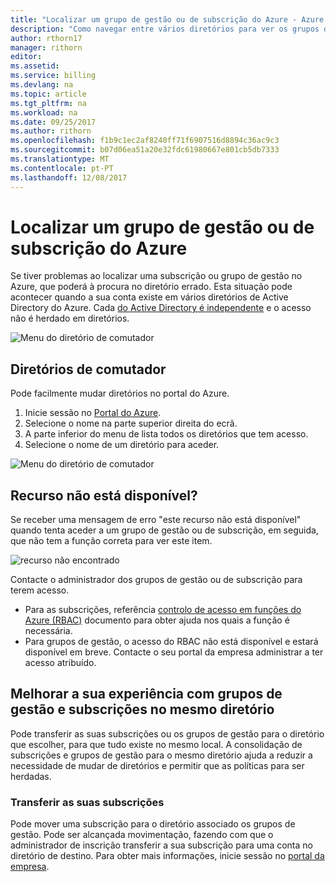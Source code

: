 ```yaml
---
title: "Localizar um grupo de gestão ou de subscrição do Azure - Azure | Microsoft Docs"
description: "Como navegar entre vários diretórios para ver os grupos de gestão e as subscrições"
author: rthorn17
manager: rithorn
editor: 
ms.assetid: 
ms.service: billing
ms.devlang: na
ms.topic: article
ms.tgt_pltfrm: na
ms.workload: na
ms.date: 09/25/2017
ms.author: rithorn
ms.openlocfilehash: f1b9c1ec2af8240ff71f6907516d8894c36ac9c3
ms.sourcegitcommit: b07d06ea51a20e32fdc61980667e801cb5db7333
ms.translationtype: MT
ms.contentlocale: pt-PT
ms.lasthandoff: 12/08/2017
---
```

# <a name="find-an-azure-subscription-or-management-group"></a>Localizar um grupo de gestão ou de subscrição do Azure

Se tiver problemas ao localizar uma subscrição ou grupo de gestão no Azure, que poderá à procura no diretório errado. Esta situação pode acontecer quando a sua conta existe em vários diretórios de Active Directory do Azure. Cada [do Active Directory é independente](https://docs.microsoft.com/azure/active-directory/active-directory-licensing-directory-independence) e o acesso não é herdado em diretórios.      

![Menu do diretório de comutador](media/billing-enterprise-mgmt-groups/mgempty.png)



## <a name="switch-directories"></a>Diretórios de comutador 
Pode facilmente mudar diretórios no portal do Azure.
1.  Inicie sessão no [Portal do Azure](https://portal.azure.com).
2.  Selecione o nome na parte superior direita do ecrã. 
3.  A parte inferior do menu de lista todos os diretórios que tem acesso.
4.  Selecione o nome de um diretório para aceder. 

![Menu do diretório de comutador](media/billing-enterprise-mgmt-groups/switch-directory.png)

## <a name="asset-is-unavailable"></a>Recurso não está disponível? 
Se receber uma mensagem de erro "este recurso não está disponível" quando tenta aceder a um grupo de gestão ou de subscrição, em seguida, que não tem a função correta para ver este item.  

![recurso não encontrado](media/billing-enterprise-mgmt-groups/asset-not-found.png)

Contacte o administrador dos grupos de gestão ou de subscrição para terem acesso.  
* Para as subscrições, referência [controlo de acesso em funções do Azure (RBAC)](https://docs.microsoft.com/azure/active-directory/role-based-access-control-configure) documento para obter ajuda nos quais a função é necessária.
* Para grupos de gestão, o acesso do RBAC não está disponível e estará disponível em breve. Contacte o seu portal da empresa administrar a ter acesso atribuído.   

## <a name="improve-your-experience-with-management-groups-and-subscriptions-in-the-same-directory"></a>Melhorar a sua experiência com grupos de gestão e subscrições no mesmo diretório 
Pode transferir as suas subscrições ou os grupos de gestão para o diretório que escolher, para que tudo existe no mesmo local.  A consolidação de subscrições e grupos de gestão para o mesmo diretório ajuda a reduzir a necessidade de mudar de diretórios e permitir que as políticas para ser herdadas.  


### <a name="transfer-your-subscriptions"></a>Transferir as suas subscrições 
Pode mover uma subscrição para o diretório associado os grupos de gestão. Pode ser alcançada movimentação, fazendo com que o administrador de inscrição transferir a sua subscrição para uma conta no diretório de destino. Para obter mais informações, inicie sessão no [portal da empresa](https://ea.azure.com/helpdocs/changeAccountOwnerForASubscription).


 






